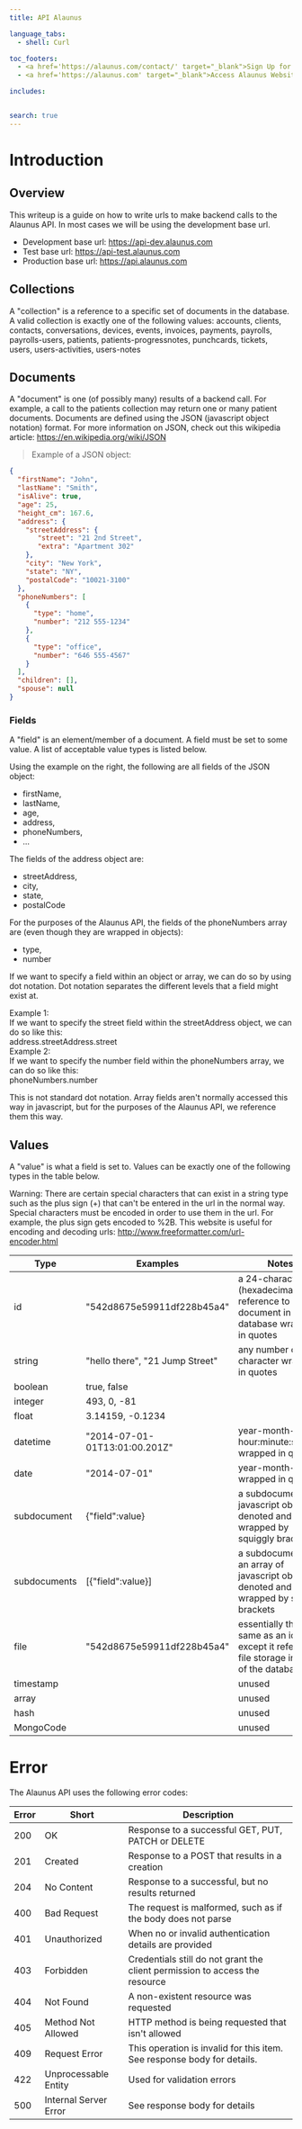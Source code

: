 ```yaml
---
title: API Alaunus

language_tabs:
  - shell: Curl

toc_footers:
  - <a href='https://alaunus.com/contact/' target="_blank">Sign Up for a Developer Key</a>
  - <a href='https://alaunus.com' target="_blank">Access Alaunus Website</a>

includes:


search: true
---
```


# Introduction

## Overview

This writeup is a guide on how to write urls to make backend calls to the Alaunus API. 
In most cases we will be using the development base url.

* Development base url: <a href='https://api-dev.alaunus.com' target="_blank">https://api-dev.alaunus.com</a>
* Test base url: <a href='https://api-test.alaunus.com' target="_blank">https://api-test.alaunus.com</a>
* Production base url: <a href='https://api.alaunus.com' target="_blank">https://api.alaunus.com</a>

## Collections

A "collection" is a reference to a specific set of documents in the database. 
A valid collection is exactly one of the following values:
accounts, clients, contacts, conversations, devices, events, 
invoices, payments, payrolls, payrolls-users, patients, patients-progressnotes, 
punchcards, tickets, users, users-activities, users-notes

## Documents

A "document" is one (of possibly many) results of a backend call. 
For example, a call to the patients collection may return one or 
many patient documents. Documents are defined using the JSON (javascript 
object notation) format. For more information on JSON, check out 
this wikipedia article: <a href='https://en.wikipedia.org/wiki/JSON' target="_blank">https://en.wikipedia.org/wiki/JSON</a>

> Example of a JSON object:

```json
{
  "firstName": "John",
  "lastName": "Smith",
  "isAlive": true,
  "age": 25,
  "height_cm": 167.6,
  "address": {
    "streetAddress": {
       "street": "21 2nd Street",
       "extra": "Apartment 302"
    },
    "city": "New York",
    "state": "NY",
    "postalCode": "10021-3100"
  },
  "phoneNumbers": [
    {
      "type": "home",
      "number": "212 555-1234"
    },
    {
      "type": "office",
      "number": "646 555-4567"
    }
  ],
  "children": [],
  "spouse": null
}
```

### Fields

A "field" is an element/member of a document. A field must be set to some value. A list of acceptable value types is listed below.
 
Using the example on the right, the following are all fields of the JSON object:

* firstName, 
* lastName, 
* age, 
* address, 
* phoneNumbers, 
* ...

The fields of the address object are:

* streetAddress, 
* city, 
* state, 
* postalCode

For the purposes of the Alaunus API, the fields of the phoneNumbers array are (even though they are wrapped in objects):

* type, 
* number

If we want to specify a field within an object or array, we can do so by using dot notation. 
Dot notation separates the different levels that a field might exist at.

<aside class="success">Example 1:<br>If we want to specify the street field within the streetAddress object, we can do so like this:<br>address.streetAddress.street</aside>
<aside class="success">Example 2:<br>If we want to specify the number field within the phoneNumbers array, we can do so like this:<br>phoneNumbers.number</aside>

This is not standard dot notation. 
Array fields aren't normally accessed this way in javascript, 
but for the purposes of the Alaunus API, we reference them this way.

## Values

A "value" is what a field is set to. 
Values can be exactly one of the following types in the table below.

<aside class="warning">Warning: There are certain special characters that can exist in a string type such as the plus sign (+) that can't be entered in the url in the normal way. Special characters must be encoded in order to use them in the url. For example, the plus sign gets encoded to %2B. This website is useful for encoding and decoding urls: <a href='http://www.freeformatter.com/url-encoder.html' target="_blank">http://www.freeformatter.com/url-encoder.html</a></aside>

Type | Examples | Notes
---- | -------- | -----
id | "542d8675e59911df228b45a4" | a 24-character (hexadecimal) reference to a document in the database wrapped in quotes
string | "hello there", "21 Jump Street" | any number of character wrapped in quotes
boolean | true, false |
integer | 493, 0, -81
float | 3.14159, -0.1234
datetime | "2014-07-01-01T13:01:00.201Z" | year-month-day hour:minute:second wrapped in quotes
date | "2014-07-01" | year-month-day wrapped in quotes
subdocument | {"field":value} | a subdocument is a javascript object denoted and wrapped by squiggly brackets
subdocuments | [{"field":value}] | a subdocuments is an array of javascript objects denoted and wrapped by square brackets
file | "542d8675e59911df228b45a4" | essentially the same as an id, except it references file storage instead of the database
timestamp | | unused
array | | unused
hash | | unused
MongoCode | | unused

# Error

<aside class="notice">The Alaunus API uses the following error codes:</aside>


Error | Short | Description
----- | ----- | -----------
200 | OK | Response to a successful GET, PUT, PATCH or DELETE
201 | Created | Response to a POST that results in a creation
204 | No Content | Response to a successful, but no results returned
400 | Bad Request | The request is malformed, such as if the body does not parse
401 | Unauthorized | When no or invalid authentication details are provided
403 | Forbidden | Credentials still do not grant the client permission to access the resource
404 | Not Found | A non-existent resource was requested
405 | Method Not Allowed | HTTP method is being requested that isn't allowed
409 | Request Error | This operation is invalid for this item. See response body for details.
422 | Unprocessable Entity | Used for validation errors
500 | Internal Server Error | See response body for details
